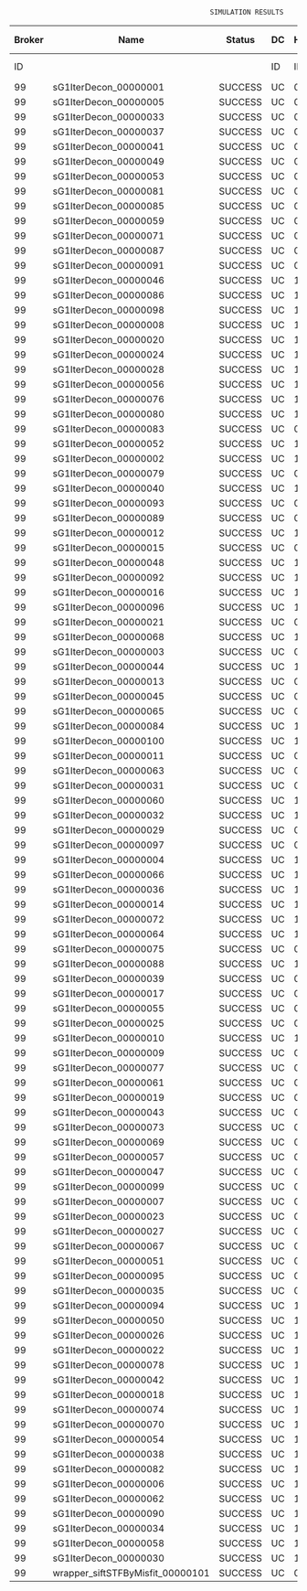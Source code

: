 

                                                     SIMULATION RESULTS

|Broker|         Name         | Status|  DC  |Host|Host PEs |VM|   VM PEs|   VM MIPS|ActivityLen|StartTime|FinishTime|ExecTime
|------|----------------------|-------|------|----|---------|--|---------|----------|-----------|---------|----------|--------
|    ID|                      |       |    ID|  ID|CPU cores|ID|CPU cores|        MI|         MI|  Seconds|   Seconds| Seconds
|    99| sG1IterDecon_00000001|SUCCESS|    UC|   0|       12|396|        2|    1000.0|      56150| 113839.9|  114542.7|   702.9
|    99| sG1IterDecon_00000005|SUCCESS|    UC|   0|       12|396|        2|    1000.0|      56150| 113839.9|  114542.7|   702.9
|    99| sG1IterDecon_00000033|SUCCESS|    UC|   0|       12|396|        2|    1000.0|      56150| 113839.9|  114542.7|   702.9
|    99| sG1IterDecon_00000037|SUCCESS|    UC|   0|       12|396|        2|    1000.0|      56150| 113839.9|  114542.7|   702.9
|    99| sG1IterDecon_00000041|SUCCESS|    UC|   0|       12|396|        2|    1000.0|      56150| 113839.9|  114542.7|   702.9
|    99| sG1IterDecon_00000049|SUCCESS|    UC|   0|       12|396|        2|    1000.0|      56150| 113839.9|  114542.7|   702.9
|    99| sG1IterDecon_00000053|SUCCESS|    UC|   0|       12|396|        2|    1000.0|      56150| 113839.9|  114542.7|   702.9
|    99| sG1IterDecon_00000081|SUCCESS|    UC|   0|       12|396|        2|    1000.0|      56150| 113839.9|  114542.7|   702.9
|    99| sG1IterDecon_00000085|SUCCESS|    UC|   0|       12|396|        2|    1000.0|      56150| 113839.9|  114542.7|   702.9
|    99| sG1IterDecon_00000059|SUCCESS|    UC|   0|       12|398|        2|    1000.0|      56150| 113839.9|  114542.7|   702.9
|    99| sG1IterDecon_00000071|SUCCESS|    UC|   0|       12|398|        2|    1000.0|      56150| 113839.9|  114542.7|   702.9
|    99| sG1IterDecon_00000087|SUCCESS|    UC|   0|       12|398|        2|    1000.0|      56150| 113839.9|  114542.7|   702.9
|    99| sG1IterDecon_00000091|SUCCESS|    UC|   0|       12|398|        2|    1000.0|      56150| 113839.9|  114542.7|   702.9
|    99| sG1IterDecon_00000046|SUCCESS|    UC|   1|       12|397|        2|    1000.0|      56150| 113839.9|  114542.7|   702.9
|    99| sG1IterDecon_00000086|SUCCESS|    UC|   1|       12|397|        2|    1000.0|      56150| 113839.9|  114542.7|   702.9
|    99| sG1IterDecon_00000098|SUCCESS|    UC|   1|       12|397|        2|    1000.0|      56150| 113839.9|  114542.7|   702.9
|    99| sG1IterDecon_00000008|SUCCESS|    UC|   1|       12|399|        2|    1000.0|      56150| 113839.9|  114542.7|   702.9
|    99| sG1IterDecon_00000020|SUCCESS|    UC|   1|       12|399|        2|    1000.0|      56150| 113839.9|  114542.7|   702.9
|    99| sG1IterDecon_00000024|SUCCESS|    UC|   1|       12|399|        2|    1000.0|      56150| 113839.9|  114542.7|   702.9
|    99| sG1IterDecon_00000028|SUCCESS|    UC|   1|       12|399|        2|    1000.0|      56150| 113839.9|  114542.7|   702.9
|    99| sG1IterDecon_00000056|SUCCESS|    UC|   1|       12|399|        2|    1000.0|      56150| 113839.9|  114542.7|   702.9
|    99| sG1IterDecon_00000076|SUCCESS|    UC|   1|       12|399|        2|    1000.0|      56150| 113839.9|  114542.7|   702.9
|    99| sG1IterDecon_00000080|SUCCESS|    UC|   1|       12|399|        2|    1000.0|      56150| 113839.9|  114542.7|   702.9
|    99| sG1IterDecon_00000083|SUCCESS|    UC|   0|       12|398|        2|    1000.0|      59381| 113839.9|  114576.8|   736.9
|    99| sG1IterDecon_00000052|SUCCESS|    UC|   1|       12|399|        2|    1000.0|      61375| 113839.9|  114589.9|   750.1
|    99| sG1IterDecon_00000002|SUCCESS|    UC|   1|       12|397|        2|    1000.0|      60450| 113839.9|  114590.7|   750.8
|    99| sG1IterDecon_00000079|SUCCESS|    UC|   0|       12|398|        2|    1000.0|      83667| 113839.9|  114819.7|   979.8
|    99| sG1IterDecon_00000040|SUCCESS|    UC|   1|       12|399|        2|    1000.0|      91200| 113839.9|  114845.0|  1005.2
|    99| sG1IterDecon_00000093|SUCCESS|    UC|   0|       12|396|        2|    1000.0|      96311| 113839.9|  114864.3|  1024.4
|    99| sG1IterDecon_00000089|SUCCESS|    UC|   0|       12|396|        2|    1000.0|     115702| 113839.9|  115010.3|  1170.4
|    99| sG1IterDecon_00000012|SUCCESS|    UC|   1|       12|399|        2|    1000.0|     117306| 113839.9|  115054.0|  1214.1
|    99| sG1IterDecon_00000015|SUCCESS|    UC|   0|       12|398|        2|    1000.0|     115126| 113839.9|  115119.7|  1279.8
|    99| sG1IterDecon_00000048|SUCCESS|    UC|   1|       12|399|        2|    1000.0|     131219| 113839.9|  115158.8|  1318.9
|    99| sG1IterDecon_00000092|SUCCESS|    UC|   1|       12|399|        2|    1000.0|     135995| 113839.9|  115192.5|  1352.6
|    99| sG1IterDecon_00000016|SUCCESS|    UC|   1|       12|399|        2|    1000.0|     144034| 113839.9|  115245.1|  1405.2
|    99| sG1IterDecon_00000096|SUCCESS|    UC|   1|       12|399|        2|    1000.0|     146964| 113839.9|  115262.7|  1422.8
|    99| sG1IterDecon_00000021|SUCCESS|    UC|   0|       12|396|        2|    1000.0|     156382| 113839.9|  115297.1|  1457.2
|    99| sG1IterDecon_00000068|SUCCESS|    UC|   1|       12|399|        2|    1000.0|     162933| 113839.9|  115351.1|  1511.2
|    99| sG1IterDecon_00000003|SUCCESS|    UC|   0|       12|398|        2|    1000.0|     143490| 113839.9|  115375.5|  1535.6
|    99| sG1IterDecon_00000044|SUCCESS|    UC|   1|       12|399|        2|    1000.0|     168756| 113839.9|  115380.2|  1540.4
|    99| sG1IterDecon_00000013|SUCCESS|    UC|   0|       12|396|        2|    1000.0|     173487| 113839.9|  115409.0|  1569.1
|    99| sG1IterDecon_00000045|SUCCESS|    UC|   0|       12|396|        2|    1000.0|     193935| 113839.9|  115532.2|  1692.4
|    99| sG1IterDecon_00000065|SUCCESS|    UC|   0|       12|396|        2|    1000.0|     195345| 113839.9|  115540.1|  1700.2
|    99| sG1IterDecon_00000084|SUCCESS|    UC|   1|       12|399|        2|    1000.0|     231134| 113839.9|  115661.3|  1821.5
|    99| sG1IterDecon_00000100|SUCCESS|    UC|   1|       12|399|        2|    1000.0|     237950| 113839.9|  115688.6|  1848.7
|    99| sG1IterDecon_00000011|SUCCESS|    UC|   0|       12|398|        2|    1000.0|     182930| 113839.9|  115712.9|  1873.1
|    99| sG1IterDecon_00000063|SUCCESS|    UC|   0|       12|398|        2|    1000.0|     188230| 113839.9|  115755.4|  1915.5
|    99| sG1IterDecon_00000031|SUCCESS|    UC|   0|       12|398|        2|    1000.0|     190673| 113839.9|  115773.8|  1933.9
|    99| sG1IterDecon_00000060|SUCCESS|    UC|   1|       12|399|        2|    1000.0|     265578| 113839.9|  115785.6|  1945.7
|    99| sG1IterDecon_00000032|SUCCESS|    UC|   1|       12|399|        2|    1000.0|     270491| 113839.9|  115800.4|  1960.5
|    99| sG1IterDecon_00000029|SUCCESS|    UC|   0|       12|396|        2|    1000.0|     252025| 113839.9|  115823.4|  1983.6
|    99| sG1IterDecon_00000097|SUCCESS|    UC|   0|       12|396|        2|    1000.0|     274532| 113839.9|  115924.9|  2085.0
|    99| sG1IterDecon_00000004|SUCCESS|    UC|   1|       12|399|        2|    1000.0|     334964| 113839.9|  115961.6|  2121.7
|    99| sG1IterDecon_00000066|SUCCESS|    UC|   1|       12|397|        2|    1000.0|     190704| 113839.9|  115963.2|  2123.4
|    99| sG1IterDecon_00000036|SUCCESS|    UC|   1|       12|399|        2|    1000.0|     337139| 113839.9|  115965.9|  2126.0
|    99| sG1IterDecon_00000014|SUCCESS|    UC|   1|       12|397|        2|    1000.0|     197394| 113839.9|  116030.1|  2190.2
|    99| sG1IterDecon_00000072|SUCCESS|    UC|   1|       12|399|        2|    1000.0|     387256| 113839.9|  116041.2|  2201.4
|    99| sG1IterDecon_00000064|SUCCESS|    UC|   1|       12|399|        2|    1000.0|     394582| 113839.9|  116048.5|  2208.6
|    99| sG1IterDecon_00000075|SUCCESS|    UC|   0|       12|398|        2|    1000.0|     234888| 113839.9|  116085.5|  2245.6
|    99| sG1IterDecon_00000088|SUCCESS|    UC|   1|       12|399|        2|    1000.0|     467079| 113839.9|  116121.0|  2281.1
|    99| sG1IterDecon_00000039|SUCCESS|    UC|   0|       12|398|        2|    1000.0|     244204| 113839.9|  116146.3|  2306.5
|    99| sG1IterDecon_00000017|SUCCESS|    UC|   0|       12|396|        2|    1000.0|     341331| 113839.9|  116192.2|  2352.3
|    99| sG1IterDecon_00000055|SUCCESS|    UC|   0|       12|398|        2|    1000.0|     255737| 113839.9|  116215.9|  2376.1
|    99| sG1IterDecon_00000025|SUCCESS|    UC|   0|       12|396|        2|    1000.0|     358800| 113839.9|  116253.5|  2413.7
|    99| sG1IterDecon_00000010|SUCCESS|    UC|   1|       12|397|        2|    1000.0|     225339| 113839.9|  116296.6|  2456.8
|    99| sG1IterDecon_00000009|SUCCESS|    UC|   0|       12|396|        2|    1000.0|     391043| 113839.9|  116350.4|  2510.5
|    99| sG1IterDecon_00000077|SUCCESS|    UC|   0|       12|396|        2|    1000.0|     424669| 113839.9|  116434.6|  2594.7
|    99| sG1IterDecon_00000061|SUCCESS|    UC|   0|       12|396|        2|    1000.0|     449668| 113839.9|  116484.5|  2644.6
|    99| sG1IterDecon_00000019|SUCCESS|    UC|   0|       12|398|        2|    1000.0|     310565| 113839.9|  116519.2|  2679.3
|    99| sG1IterDecon_00000043|SUCCESS|    UC|   0|       12|398|        2|    1000.0|     315524| 113839.9|  116544.0|  2704.1
|    99| sG1IterDecon_00000073|SUCCESS|    UC|   0|       12|396|        2|    1000.0|     514833| 113839.9|  116582.4|  2742.6
|    99| sG1IterDecon_00000069|SUCCESS|    UC|   0|       12|396|        2|    1000.0|     517533| 113839.9|  116585.2|  2745.3
|    99| sG1IterDecon_00000057|SUCCESS|    UC|   0|       12|396|        2|    1000.0|     548071| 113839.9|  116615.6|  2775.7
|    99| sG1IterDecon_00000047|SUCCESS|    UC|   0|       12|398|        2|    1000.0|     378587| 113839.9|  116828.2|  2988.3
|    99| sG1IterDecon_00000099|SUCCESS|    UC|   0|       12|398|        2|    1000.0|     388369| 113839.9|  116867.4|  3027.5
|    99| sG1IterDecon_00000007|SUCCESS|    UC|   0|       12|398|        2|    1000.0|     417184| 113839.9|  116968.5|  3128.6
|    99| sG1IterDecon_00000023|SUCCESS|    UC|   0|       12|398|        2|    1000.0|     440432| 113839.9|  117038.3|  3198.5
|    99| sG1IterDecon_00000027|SUCCESS|    UC|   0|       12|398|        2|    1000.0|     452997| 113839.9|  117069.7|  3229.8
|    99| sG1IterDecon_00000067|SUCCESS|    UC|   0|       12|398|        2|    1000.0|     473732| 113839.9|  117111.3|  3271.4
|    99| sG1IterDecon_00000051|SUCCESS|    UC|   0|       12|398|        2|    1000.0|     478427| 113839.9|  117118.3|  3278.5
|    99| sG1IterDecon_00000095|SUCCESS|    UC|   0|       12|398|        2|    1000.0|     485151| 113839.9|  117125.0|  3285.1
|    99| sG1IterDecon_00000035|SUCCESS|    UC|   0|       12|398|        2|    1000.0|     493480| 113839.9|  117133.3|  3293.5
|    99| sG1IterDecon_00000094|SUCCESS|    UC|   1|       12|397|        2|    1000.0|     318396| 113839.9|  117135.6|  3295.7
|    99| sG1IterDecon_00000050|SUCCESS|    UC|   1|       12|397|        2|    1000.0|     318735| 113839.9|  117138.5|  3298.6
|    99| sG1IterDecon_00000026|SUCCESS|    UC|   1|       12|397|        2|    1000.0|     322630| 113839.9|  117169.6|  3329.8
|    99| sG1IterDecon_00000022|SUCCESS|    UC|   1|       12|397|        2|    1000.0|     357190| 113839.9|  117429.9|  3590.0
|    99| sG1IterDecon_00000078|SUCCESS|    UC|   1|       12|397|        2|    1000.0|     360476| 113839.9|  117453.0|  3613.1
|    99| sG1IterDecon_00000042|SUCCESS|    UC|   1|       12|397|        2|    1000.0|     368699| 113839.9|  117506.9|  3667.1
|    99| sG1IterDecon_00000018|SUCCESS|    UC|   1|       12|397|        2|    1000.0|     414263| 113839.9|  117781.5|  3941.7
|    99| sG1IterDecon_00000074|SUCCESS|    UC|   1|       12|397|        2|    1000.0|     424552| 113839.9|  117838.4|  3998.6
|    99| sG1IterDecon_00000070|SUCCESS|    UC|   1|       12|397|        2|    1000.0|     448310| 113839.9|  117957.3|  4117.4
|    99| sG1IterDecon_00000054|SUCCESS|    UC|   1|       12|397|        2|    1000.0|     450508| 113839.9|  117967.2|  4127.3
|    99| sG1IterDecon_00000038|SUCCESS|    UC|   1|       12|397|        2|    1000.0|     477933| 113839.9|  118076.9|  4237.0
|    99| sG1IterDecon_00000082|SUCCESS|    UC|   1|       12|397|        2|    1000.0|     479541| 113839.9|  118082.6|  4242.7
|    99| sG1IterDecon_00000006|SUCCESS|    UC|   1|       12|397|        2|    1000.0|     495411| 113839.9|  118130.3|  4290.4
|    99| sG1IterDecon_00000062|SUCCESS|    UC|   1|       12|397|        2|    1000.0|     512294| 113839.9|  118172.5|  4332.6
|    99| sG1IterDecon_00000090|SUCCESS|    UC|   1|       12|397|        2|    1000.0|     525791| 113839.9|  118199.4|  4359.5
|    99| sG1IterDecon_00000034|SUCCESS|    UC|   1|       12|397|        2|    1000.0|     550026| 113839.9|  118235.9|  4396.0
|    99| sG1IterDecon_00000058|SUCCESS|    UC|   1|       12|397|        2|    1000.0|     559233| 113839.9|  118245.1|  4405.3
|    99| sG1IterDecon_00000030|SUCCESS|    UC|   1|       12|397|        2|    1000.0|     560188| 113839.9|  118246.0|  4406.1
|    99|wrapper_siftSTFByMisfit_00000101|SUCCESS|    UC|   0|       12|396|        2|    1000.0|      13510| 118246.0|  118259.6|    13.6

